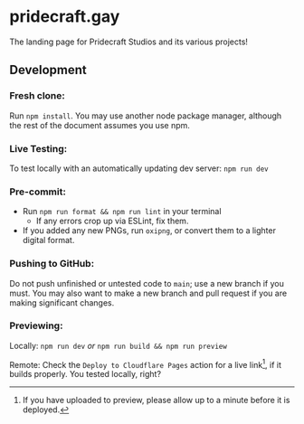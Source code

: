 # pridecraft.gay

The landing page for Pridecraft Studios and its various projects!

## Development

### Fresh clone:

Run `npm install`.
You may use another node package manager,
although the rest of the document assumes you use npm.

### Live Testing:

To test locally with an automatically updating dev server: `npm run dev`

### Pre-commit:

- Run `npm run format && npm run lint` in your terminal
  - If any errors crop up via ESLint, fix them.
- If you added any new PNGs, run `oxipng`, or convert them to a lighter digital format.

### Pushing to GitHub:

Do not push unfinished or untested code to `main`; use a new branch if you must.
You may also want to make a new branch and pull request if you are making significant changes.

### Previewing:

Locally: `npm run dev` *or* `npm run build && npm run preview`

Remote: Check the `Deploy to Cloudflare Pages` action for a live link[^1], if it builds properly. You tested locally, right?

[^1]: If you have uploaded to preview, please allow up to a minute before it is deployed.
